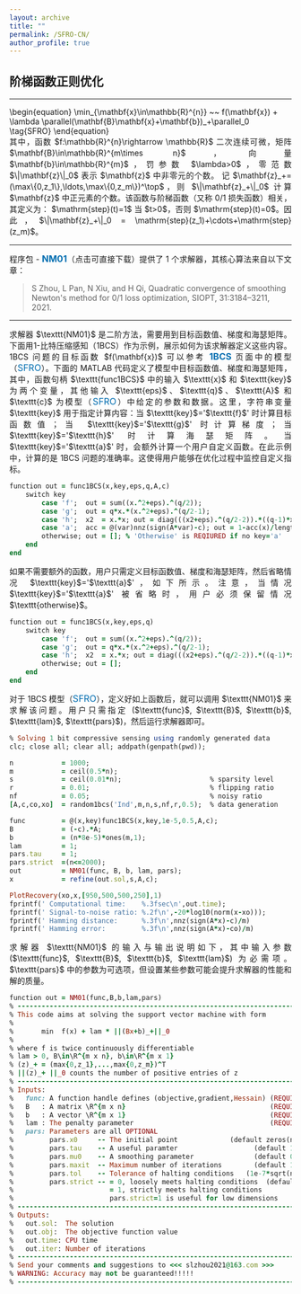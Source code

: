 ```yaml
---
layout: archive
title: ""   
permalink: /SFRO-CN/
author_profile: true
---
```


<style>
a:link {
  text-decoration: none;
}

a:visited {
  text-decoration: none;
}

a:hover {
  text-decoration: underline;
}

a:active {
  text-decoration: underline;
}
</style>


##  阶梯函数正则优化
---

<p style="line-height: 1;"></p>
\begin{equation}
\min_{\mathbf{x}\in\mathbb{R}^{n}} ~~  f(\mathbf{x}) + \lambda \parallel(\mathbf{B}\mathbf{x}+\mathbf{b})_+\parallel_0  \tag{SFRO}
\end{equation}

<div style="text-align:justify;">
其中，函数 $f:\mathbb{R}^{n}\rightarrow \mathbb{R}$ 二次连续可微，矩阵 $\mathbf{B}\in\mathbb{R}^{m\times n}$，向量 $\mathbf{b}\in\mathbb{R}^{m}$，罚参数 $\lambda>0$，零范数 $\|\mathbf{z}\|_0$ 表示 $\mathbf{z}$ 中非零元的个数。 记 $\mathbf{z}_+=(\max\{0,z_1\},\ldots,\max\{0,z_m\})^\top$，则 $\|\mathbf{z}_+\|_0$ 计算 $\mathbf{z}$ 中正元素的个数。该函数与阶梯函数（又称 0/1 损失函数）相关，其定义为： $\mathrm{step}(t)=1$ 当 $t>0$，否则 $\mathrm{step}(t)=0$。因此，$\|\mathbf{z}_+\|_0 = \mathrm{step}(z_1)+\cdots+\mathrm{step}(z_m)$。  
</div>
 
<!-- ## <span style="color:#8C8C8C"> The solver and its demonstration </span> -->

---
<div style="text-align:justify;"> 
程序包 - <a style="font-size: 16px; font-weight: bold;color:#006DB0" href="\files\SFROpack.zip" target="_blank">NM01</a>（点击可直接下载）提供了 1 个求解器，其核心算法来自以下文章：  
</div>

> <span style="font-size: 14px"> S Zhou, L Pan, N Xiu,  and H Qi, Quadratic convergence of smoothing Newton's method for 0/1 loss optimization, SIOPT, 31:3184–3211, 2021. </span>

---
<div style="text-align:justify;">  
求解器 $\texttt{NM01}$ 是二阶方法，需要用到目标函数值、梯度和海瑟矩阵。下面用1-比特压缩感知（1BCS）作为示例，展示如何为该求解器定义这些内容。 1BCS 问题的目标函数 $f(\mathbf{x})$ 可以参考 <a style="font-size: 16px; font-weight: bold; color:#006DB0" href="https://sparseopt-cn.github.io/1BCS/" target="_blank">1BCS</a> 页面中的模型（<a style="font-size: 16px;color:#006DB0" href="https://sparseopt-cn.github.io/1BCS/" target="_blank">SFRO</a>）。下面的 MATLAB 代码定义了模型中目标函数值、梯度和海瑟矩阵，其中，函数句柄 $\texttt{func1BCS}$ 中的输入 $\texttt{x}$ 和 $\texttt{key}$ 为两个变量，其他输入 $\texttt{eps}$、$\texttt{q}$、$\texttt{A}$ 和 $\texttt{c}$ 为模型（<a style="font-size: 16px;color:#006DB0" href="https://sparseopt-cn.github.io/1BCS/" target="_blank">SFRO</a>）中给定的参数和数据。这里，字符串变量 $\texttt{key}$ 用于指定计算内容：当 $\texttt{key}$='$\texttt{f}$' 时计算目标函数值；当 $\texttt{key}$='$\texttt{g}$' 时计算梯度；当 $\texttt{key}$='$\texttt{h}$' 时计算海瑟矩阵。当 $\texttt{key}$='$\texttt{a}$' 时，会额外计算一个用户自定义函数。在此示例中，计算的是 1BCS 问题的准确率。这使得用户能够在优化过程中监控自定义指标。  
</div>
<p style="line-height: 1;"></p>

```ruby
function out = func1BCS(x,key,eps,q,A,c) 
    switch key   
        case 'f';  out = sum((x.^2+eps).^(q/2));
        case 'g';  out = q*x.*(x.^2+eps).^(q/2-1); 
        case 'h';  x2  = x.*x; out = diag(((x2+eps).^(q/2-2)).*((q-1)*x2+eps)); 
        case 'a';  acc = @(var)nnz(sign(A*var)-c); out = 1-acc(x)/length(c);
        otherwise; out = []; % 'Otherwise' is REQIURED if no key='a'
    end    
end
```

<div style="text-align:justify;">  
如果不需要额外的函数，用户只需定义目标函数值、梯度和海瑟矩阵，然后省略情况 $\texttt{key}$='$\texttt{a}$'，如下所示。注意，当情况 $\texttt{key}$='$\texttt{a}$' 被省略时，用户必须保留情况 $\texttt{otherwise}$。
</div>
<p style="line-height: 1;"></p>

```ruby
function out = func1BCS(x,key,eps,q) 
    switch key   
        case 'f';  out = sum((x.^2+eps).^(q/2));
        case 'g';  out = q*x.*(x.^2+eps).^(q/2-1); 
        case 'h';  x2  = x.*x; out = diag(((x2+eps).^(q/2-2)).*((q-1)*x2+eps)); 
        otherwise; out = [];  
    end    
end
```

<div style="text-align:justify;">
对于 1BCS 模型（<a style="font-size: 16px;color:#006DB0" href="https://sparseopt-cn.github.io/1BCS/" target="_blank">SFRO</a>），定义好如上函数后，就可以调用 $\texttt{NM01}$ 来求解该问题。用户只需指定 ($\texttt{func}$, $\texttt{B}$, $\texttt{b}$, $\texttt{lam}$, $\texttt{pars}$)，然后运行求解器即可。
</div>

<p style="line-height: 1;"></p>

```ruby
% Solving 1 bit compressive sensing using randomly generated data 
clc; close all; clear all; addpath(genpath(pwd));

n            = 1000; 
m            = ceil(0.5*n);
s            = ceil(0.01*n);                      % sparsity level
r            = 0.01;                              % flipping ratio
nf           = 0.05;                              % noisy ratio
[A,c,co,xo]  = random1bcs('Ind',m,n,s,nf,r,0.5);  % data generation

func         = @(x,key)func1BCS(x,key,1e-5,0.5,A,c);
B            = (-c).*A;
b            = (n*8e-5)*ones(m,1);
lam          = 1;
pars.tau     = 1;  
pars.strict  =(n<=2000); 
out          = NM01(func, B, b, lam, pars); 
x            = refine(out.sol,s,A,c);

PlotRecovery(xo,x,[950,500,500,250],1)
fprintf(' Computational time:    %.3fsec\n',out.time);
fprintf(' Signal-to-noise ratio: %.2f\n',-20*log10(norm(x-xo)));
fprintf(' Hamming distance:      %.3f\n',nnz(sign(A*x)-c)/m)
fprintf(' Hamming error:         %.3f\n',nnz(sign(A*x)-co)/m)
```

<div style="text-align:justify;">
求解器 $\texttt{NM01}$ 的输入与输出说明如下，其中输入参数 ($\texttt{func}$, $\texttt{B}$, $\texttt{b}$, $\texttt{lam}$) 为必需项。$\texttt{pars}$ 中的参数为可选项，但设置某些参数可能会提升求解器的性能和解的质量。 
</div>

<p style="line-height: 1;"></p>

```ruby
function out = NM01(func,B,b,lam,pars)
% -------------------------------------------------------------------------
% This code aims at solving the support vector machine with form
%
%       min  f(x) + lam * ||(Bx+b)_+||_0
%
% where f is twice continuously differentiable
% lam > 0, B\in\R^{m x n}, b\in\R^{m x 1}
% (z)_+ = (max{0,z_1},...,max{0,z_m})^T
% ||(z)_+ ||_0 counts the number of positive entries of z
% -------------------------------------------------------------------------
% Inputs:
%   func: A function handle defines (objective,gradient,Hessain) (REQUIRED)
%   B   : A matrix \R^{m x n}                                    (REQUIRED)      
%   b   : A vector \R^{m x 1}                                    (REQUIRED)
%   lam : The penalty parameter                                  (REQUIRED)
%   pars: Parameters are all OPTIONAL
%         pars.x0     -- The initial point             (default zeros(n,1))
%         pars.tau    -- A useful paramter                   (default 1.00)
%         pars.mu0    -- A smoothing parameter               (default 0.01)
%         pars.maxit  -- Maximum number of iterations        (default 1000)  
%         pars.tol    -- Tolerance of halting conditions   (1e-7*sqrt(n*m)) 
%         pars.strict -- = 0, loosely meets halting conditions  (default 0)
%                        = 1, strictly meets halting conditions  
%                        pars.strict=1 is useful for low dimensions                           
% -------------------------------------------------------------------------
% Outputs:
%   out.sol:  The solution 
%   out.obj:  The objective function value
%   out.time: CPU time
%   out.iter: Number of iterations
% -------------------------------------------------------------------------
% Send your comments and suggestions to <<< slzhou2021@163.com >>>                                  
% WARNING: Accuracy may not be guaranteed!!!!!  
% -------------------------------------------------------------------------
```
